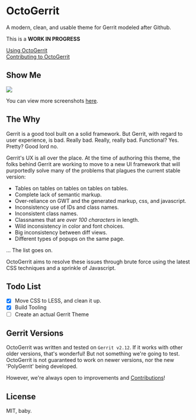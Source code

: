 # OctoGerrit

A modern, clean, and usable theme for Gerrit modeled after Github.

This is a **WORK IN PROGRESS**

[Using OctoGerrit](USING.md)  
[Contributing to OctoGerrit](CONTRIBUTING.md)

## Show Me

![](https://raw.githubusercontent.com/shellscape/OctoGerrit/master/assets/dashboard.png)

You can view more screenshots [here](https://github.com/shellscape/OctoGerrit/tree/master/assets).

## The Why

Gerrit is a good tool built on a solid framework. But Gerrit, with regard to user
experience, is bad. Really bad. Really, really bad. Functional? Yes. Pretty? Good lord no.

Gerrit's UX is all over the place. At the time of authoring this theme, the folks
behind Gerrit are working to move to a new UI framework that will purportedly solve many
of the problems that plagues the current stable version:

- Tables on tables on tables on tables on tables.
- Complete lack of semantic markup.
- Over-reliance on GWT and the generated markup, css, and javascript.
- Inconsistency use of IDs and class names.
- Inconsistent class names.
- Classnames that are *over 100 characters* in length.
- Wild inconsistency in color and font choices.
- Big inconsistency between diff views.
- Different types of popups on the same page.

... The list goes on.

OctoGerrit aims to resolve these issues through brute force using the latest CSS
techniques and a sprinkle of Javascript.

## Todo List

- [x] Move CSS to LESS, and clean it up.
- [x] Build Tooling
- [ ] Create an actual Gerrit Theme

## Gerrit Versions

OctoGerrit was written and tested on `Gerrit v2.12`. If it works with other older
versions, that's wonderful! But not something we're going to test. OctoGerrit is
not guaranteed to work on newer versions, nor the new 'PolyGerrit' being developed.

However, we're always open to improvements and [Contributions](#contributing)!

## License

MIT, baby.
